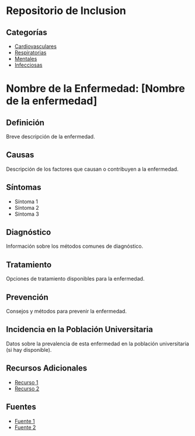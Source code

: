 # Repositorio de Inclusion
## Categorías

- [Cardiovasculares](./Cardiovasculares/)
- [Respiratorias](./Respiratorias/)
- [Mentales](./Mentales/)
- [Infecciosas](./Infecciosas/)
# Nombre de la Enfermedad: [Nombre de la enfermedad]

## Definición
Breve descripción de la enfermedad.

## Causas
Descripción de los factores que causan o contribuyen a la enfermedad.

## Síntomas
- Síntoma 1
- Síntoma 2
- Síntoma 3

## Diagnóstico
Información sobre los métodos comunes de diagnóstico.

## Tratamiento
Opciones de tratamiento disponibles para la enfermedad.

## Prevención
Consejos y métodos para prevenir la enfermedad.

## Incidencia en la Población Universitaria
Datos sobre la prevalencia de esta enfermedad en la población universitaria (si hay disponible).

## Recursos Adicionales
- [Recurso 1](#)
- [Recurso 2](#)

## Fuentes
- [Fuente 1](#)
- [Fuente 2](#)
